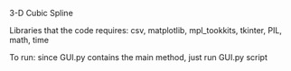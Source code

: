 3-D Cubic Spline

Libraries that the code requires: csv, matplotlib, mpl_tookkits, tkinter, PIL, math, time

To run: since GUI.py contains the main method, just run GUI.py script